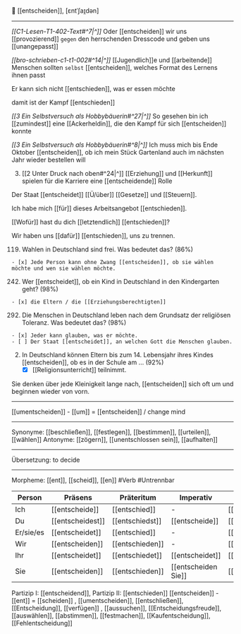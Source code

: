 🤔 [[entscheiden]], [ɛntˈʃaɪ̯dən]

---
*[[C1-Lesen-T1-402-Text#^7|^]]* Oder [[entscheiden]] wir uns [[provozierend]] `gegen` den herrschenden Dresscode und geben uns [[unangepasst]]

*[[bro-schrieben-c1-t1-002#^14|^]]* [[Jugendlich]]e und [[arbeitende]] Menschen sollten `selbst` [[entscheiden]], welches Format des Lernens ihnen passt

Er kann sich nicht [[entschieden]], was er essen möchte

damit ist der Kampf [[entschieden]]

_[[3  Ein Selbstversuch als Hobbybäuerin#^27|^]]_ So gesehen bin ich [[zumindest]] eine [[Ackerheldin]], die den Kampf für sich [[entscheiden]] konnte

_[[3  Ein Selbstversuch als Hobbybäuerin#^8|^]]_ Ich muss mich bis Ende Oktober [[entscheiden]], ob ich mein Stück Gartenland auch im nächsten Jahr wieder bestellen will

3. [[2 Unter Druck nach oben#^24|^]] [[Erziehung]] und [[Herkunft]] spielen für die Karriere eine [[entscheidende]] Rolle

Der Staat [[entscheidet]] [[Ü/über]] [[Gesetze]] und [[Steuern]].

Ich habe mich [[für]] dieses Arbeitsangebot [[entschieden]].

[[Wofür]] hast du dich [[letztendlich]] [[entschieden]]?

Wir haben uns [[dafür]] [[entschieden]], uns zu trennen.

119. Wahlen in Deutschland sind frei. Was bedeutet das? (86%)


    - [x] Jede Person kann ohne Zwang [[entscheiden]], ob sie wählen möchte und wen sie wählen möchte.

242. Wer [[entscheidet]], ob ein Kind in Deutschland in den Kindergarten geht? (98%)


    - [x] die Eltern / die [[Erziehungsberechtigten]]

292. Die Menschen in Deutschland leben nach dem Grundsatz der religiösen Toleranz. Was bedeutet das? (98%)


    - [x] Jeder kann glauben, was er möchte.
    - [ ] Der Staat [[entscheidet]], an welchen Gott die Menschen glauben.

2. In Deutschland können Eltern bis zum 14. Lebensjahr ihres Kindes [[entscheiden]], ob es in der Schule am … (92%)
   - [x] [[Religionsunterricht]] teilnimmt.

Sie denken über jede Kleinigkeit lange nach, [[entscheiden]] sich oft um und beginnen wieder von vorn.

---

[[umentscheiden]] - [[um]] = [[entscheiden]] / change mind

---

Synonyme: [[beschließen]], [[festlegen]], [[bestimmen]], [[urteilen]], [[wählen]]
Antonyme: [[zögern]], [[unentschlossen sein]], [[aufhalten]]

---

Übersetzung: to decide

---

Morpheme: [[ent]], [[scheid]], [[en]]
#Verb #Untrennbar

| Person    | Präsens          | Präteritum      | Imperativ           | Konjunktiv I     | Konjunktiv II    |
| --------- | ---------------- | --------------- | ------------------- | ---------------- | ---------------- |
| Ich       | [[entscheide]]   | [[entschied]]   | -                   | [[entscheide]]   | [[entschieden]]  |
| Du        | [[entscheidest]] | [[entschiedst]] | [[entscheide]]      | [[entscheidest]] | [[entschiedest]] |
| Er/sie/es | [[entscheidet]]  | [[entschied]]   | -                   | [[entscheide]]   | [[entschieden]]  |
| Wir       | [[entscheiden]]  | [[entschieden]] | -                   | [[entscheiden]]  | [[entschieden]]  |
| Ihr       | [[entscheidet]]  | [[entschiedet]] | [[entscheidet]]     | [[entscheidet]]  | [[entschiedet]]  |
| Sie       | [[entscheiden]]  | [[entschieden]] | [[entscheiden Sie]] | [[entscheiden]]  | [[entschieden]]  |

Partizip I: [[entscheidend]], Partizip II: [[entschieden]]
[[entscheiden]] - [[ent]] = [[scheiden]]
, [[umentscheiden]], [[entschließen]], [[Entscheidung]], [[verfügen]]
, [[aussuchen]], [[Entscheidungsfreude]], [[auswählen]], [[abstimmen]], [[festmachen]], [[Kaufentscheidung]], [[Fehlentscheidung]]
